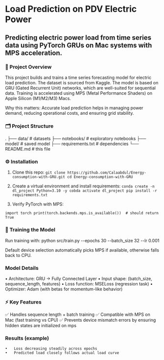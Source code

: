  # Load Prediction on PDV Electric Power

## Predicting electric power load from time series data using PyTorch GRUs on Mac systems with MPS acceleration.


### 📖 Project Overview

This project builds and trains a time series forecasting model for electric load prediction.
The dataset is sourced from Kaggle.
The model is based on GRU (Gated Recurrent Unit) networks, which are well-suited for sequential data.
Training is accelerated using MPS (Metal Performance Shaders) on Apple Silicon (M1/M2/M3) Macs.

Why this matters:
Accurate load prediction helps in managing power demand, reducing operational costs, and ensuring grid stability.


### 🗂️ Project Structure
.
├── data/                # datasets
├── notebooks/           # exploratory notebooks
├── model/               # saved model
├── requirements.txt     # dependencies
└── README.md            # this file


### ⚙️ Installation
1.	Clone this repo:
`git clone https://github.com/Calaabdul/Energy-consumption-with-GRU.git
cd Energy-consumption-with-GRU`

2.	Create a virtual environment and install requirements:
`conda create -n dl_project Python=3.10 -y
cobda activate dl_project
pip install -r requirements.txt`

3.	Verify PyTorch with MPS:

`import torch
print(torch.backends.mps.is_available())  # should return True`


### 🚀 Training the Model

Run training with:
python src/train.py --epochs 30 --batch_size 32 --lr 0.001

Default device selection automatically picks MPS if available, otherwise falls back to CPU.

### Model Details
•	Architecture: GRU → Fully Connected Layer
•	Input shape: (batch_size, sequence_length, features)
•	Loss function: MSELoss (regression task)
•	Optimizer: Adam (with betas for momentum-like behavior)



### ⚡ Key Features

✅ Handles sequence length + batch training
✅ Compatible with MPS on Mac (fast training vs CPU)
✅ Prevents device mismatch errors by ensuring hidden states are initialized on mps



### Results (example)
	•	Loss decreasing steadily across epochs
	•	Predicted load closely follows actual load curve
